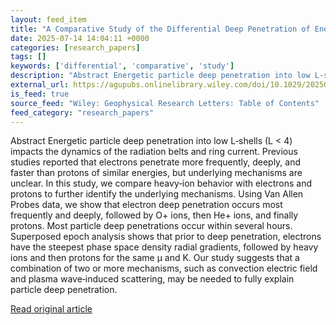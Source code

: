 ```yaml
---
layout: feed_item
title: "A Comparative Study of the Differential Deep Penetration of Energetic Electrons, Protons, and Heavy Ions Into the Low‐L Region"
date: 2025-07-14 14:04:11 +0000
categories: [research_papers]
tags: []
keywords: ['differential', 'comparative', 'study']
description: "Abstract Energetic particle deep penetration into low L‐shells (L < 4) impacts the dynamics of the radiation belts and ring current"
external_url: https://agupubs.onlinelibrary.wiley.com/doi/10.1029/2025GL116646?af=R
is_feed: true
source_feed: "Wiley: Geophysical Research Letters: Table of Contents"
feed_category: "research_papers"
---
```


Abstract Energetic particle deep penetration into low L‐shells (L < 4) impacts the dynamics of the radiation belts and ring current. Previous studies reported that electrons penetrate more frequently, deeply, and faster than protons of similar energies, but underlying mechanisms are unclear. In this study, we compare heavy‐ion behavior with electrons and protons to further identify the underlying mechanisms. Using Van Allen Probes data, we show that electron deep penetration occurs most frequently and deeply, followed by O+ ions, then He+ ions, and finally protons. Most particle deep penetrations occur within several hours. Superposed epoch analysis shows that prior to deep penetration, electrons have the steepest phase space density radial gradients, followed by heavy ions and then protons for the same μ and K. Our study suggests that a combination of two or more mechanisms, such as convection electric field and plasma wave‐induced scattering, may be needed to fully explain particle deep penetration.

[Read original article](https://agupubs.onlinelibrary.wiley.com/doi/10.1029/2025GL116646?af=R)
